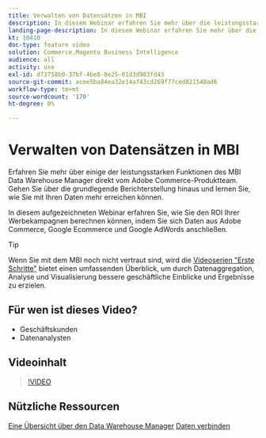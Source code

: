 ```yaml
---
title: Verwalten von Datensätzen in MBI
description: In diesem Webinar erfahren Sie mehr über die leistungsstarken Funktionen des MBI-Data Warehouse-Managers.
landing-page-description: In diesem Webinar erfahren Sie mehr über die leistungsstarken Funktionen des MBI-Data Warehouse-Managers.
kt: 10410
doc-type: feature video
solution: Commerce,Magento Business Intelligence
audience: all
activity: use
exl-id: d73758b0-37bf-4be8-8e25-01d3d983fd43
source-git-commit: acee5ba84ea32e14a743cd269f77ced821548ad6
workflow-type: tm+mt
source-wordcount: '170'
ht-degree: 0%

---
```


# Verwalten von Datensätzen in MBI

Erfahren Sie mehr über einige der leistungsstarken Funktionen des MBI Data Warehouse Manager direkt vom Adobe Commerce-Produktteam. Gehen Sie über die grundlegende Berichterstellung hinaus und lernen Sie, wie Sie mit Ihren Daten mehr erreichen können.

In diesem aufgezeichneten Webinar erfahren Sie, wie Sie den ROI Ihrer Werbekampagnen berechnen können, indem Sie sich Daten aus Adobe Commerce, Google Ecommerce und Google AdWords anschließen.

>[!TIP]
>
>Wenn Sie mit dem MBI noch nicht vertraut sind, wird die [Videoserien &quot;Erste Schritte&quot;](./../1-overview.md) bietet einen umfassenden Überblick, um durch Datenaggregation, Analyse und Visualisierung bessere geschäftliche Einblicke und Ergebnisse zu erzielen.

## Für wen ist dieses Video?

- Geschäftskunden
- Datenanalysten

## Videoinhalt

>[!VIDEO](https://video.tv.adobe.com/v/342497?quality=12&learn=on)

## Nützliche Ressourcen

[Eine Übersicht über den Data Warehouse Manager](https://docs.magento.com/mbi/data-analyst/data-warehouse-mgr/tour-dwm.html)
[Daten verbinden](https://docs.magento.com/mbi/data-analyst/importing-data/connecting-data/connecting-data.html)
